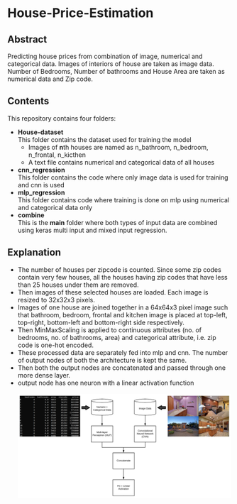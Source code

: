 # House-Price-Estimation

## Abstract
Predicting house prices from combination of image, numerical and categorical data. Images of interiors of house are taken as image data. Number of Bedrooms, Number of bathrooms and House Area are taken as numerical data and Zip code.

## Contents
This repository contains four folders:
* **House-dataset**\
This folder contains the dataset used for training the model
    * Images of **n**th houses are named as n_bathroom, n_bedroom, n_frontal, n_kicthen
    * A text file contains numerical and categorical data of all houses
* **cnn_regression**\
This folder contains the code where only image data is used for training and cnn is used
* **mlp_regression**\
This folder contains code where training is done on mlp using numerical and categorical data only 
* **combine**\
This is the **main** folder where both types of input data are combined using keras multi input and mixed input regression.


## Explanation
* The number of houses per zipcode is counted. Since some zip codes contain very few houses, all the houses having zip codes that have less than 25 houses under them are removed.
* Then images of these selected houses are loaded. Each image is resized to 32x32x3 pixels.
* Images of one house are joined together in a 64x64x3 pixel image such that bathroom, bedroom, frontal and kitchen image is placed at top-left, top-right, bottom-left and bottom-right side respectively.
* Then MinMaxScaling is applied to continuous attributes (no. of bedrooms, no. of bathrooms, area) and categorical attribute, i.e. zip code is one-hot encoded.
* These processed data are separately fed into mlp and cnn. The number of output nodes of both the architecture is kept the same.
* Then both the output nodes are concatenated and passed through one more dense layer.
* output node has one neuron with a linear activation function
\
\
![image](https://github.com/Kartik-Aggarwal/House-Price-Estimation/blob/main/readme_images/final.png)
